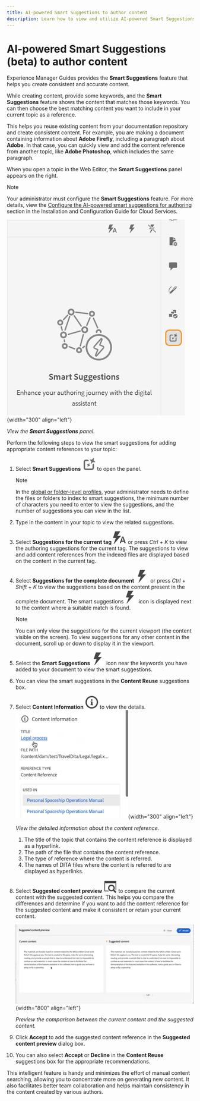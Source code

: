 ```yaml
---
title: AI-powered Smart Suggestions to author content
description: Learn how to view and utilize AI-powered Smart Suggestions in the Web Editor.
---
```



# AI-powered Smart Suggestions (beta) to author content

Experience Manager Guides provides the **Smart Suggestions** feature that helps you create consistent and accurate content.  

While creating content, provide some keywords, and the **Smart Suggestions** feature shows the content that matches those keywords. You can then choose the best matching content you want to include in your current topic as a reference.

This helps you reuse existing content from your documentation repository and create consistent content. For example, you are making a document containing information about **Adobe Firefly**, including a paragraph about **Adobe**. In that case, you can quickly view and add the content reference from another topic, like **Adobe Photoshop**, which includes the same paragraph.





When you open a topic in the Web Editor, the **Smart Suggestions** panel appears on the right. 

>[!NOTE]
>
> Your administrator must configure the **Smart Suggestions** feature. For more details, view the [Configure the AI-powered smart suggestions for authoring](../cs-install-guide/conf-smart-suggestions.md) section in the Installation and Configuration Guide for Cloud Services. 

![Smart suggestions panel](images/smart-suggestions-panel.png){width="300" align="left"}

*View the **Smart Suggestions** panel.*

Perform the following steps to view the smart suggestions for adding appropriate content references to your topic:

1. Select **Smart Suggestions** ![smart suggestions icon](images/smart-suggestions-icon.svg) to open the panel.



    >[!NOTE]
    >
    > In the [global or folder-level profiles](../cs-install-guide/conf-folder-level.md#conf-ai-smart-suggestions), your administrator needs to define the files or folders to index to smart suggestions, the minimum number of characters you need to enter to view the suggestions, and the number of suggestions you can view in the list.

  1. Type in the content in your topic to view the related suggestions. 
  1. Select **Suggestions for the current tag** ![smart suggestions current tag icon](images/smart-suggestions-current-tag-icon.svg) or press *Ctrl* + *K* to view the authoring suggestions for the current tag.  The suggestions to view and add content references from the indexed files are displayed based on the content in the current tag.
  1. Select **Suggestions for the complete document**  ![smart suggestions complete document icon](images/smart-suggestions-complete-document-icon.svg) or press *Ctrl* + *Shift* + *K* to view the suggestions based on the content present in the complete document.  The smart suggestions![smart suggestions icon](images/smart-suggestions-complete-document-icon.svg) icon is displayed next to the content where a suitable match is found. 

        >[!NOTE]
        >
        > You can only view the suggestions for the current viewport (the content visible on the screen). To view suggestions for any other content in the document, scroll up or down to display it in the viewport.
   
   1. Select the **Smart Suggestions** ![smart suggestions icon](images/smart-suggestions-complete-document-icon.svg) icon near the keywords you have added to your document to view the smart suggestions. 
  1. You can view the smart suggestions  in the **Content Reuse** suggestions box.  
  1. Select **Content Information** ![Content Information](images/smart-suggestions-content-info-icon.svg) to view the details.
        ![Content information panel](images/smart-suggestions-content-information.png){width="300" align="left"}

        *View the detailed information about the content reference.*

        1. The title of the topic that contains the content reference is displayed as a hyperlink. 
        1. The path of the file that contains the content reference.
        1. The type of reference where the content is referred.
        1. The names of DITA files where the content is referred to are displayed as hyperlinks.
1. Select **Suggested content preview** ![smart suggestions preview icon](images/smart-suggestions-preview-icon.svg) to compare the current content with the suggested content. This helps you compare the differences and determine if you want to add the content reference for the suggested content and make it consistent or retain your current content.

     ![Suggested content preview](images/smart-suggestions-suggested-content-preview.png){width="800" align="left"}

    *Preview the comparison between the current content and the suggested content.*
 
1. Click **Accept** to add the suggested content reference in the **Suggested content preview** dialog box.
1. You can also select **Accept** or **Decline** in the **Content Reuse** suggestions box for the appropriate recommendations.


   
This intelligent feature is handy and minimizes the effort of manual content searching, allowing you to concentrate more on generating new content. It also facilitates better team collaboration and helps maintain consistency in the content created by various authors.

